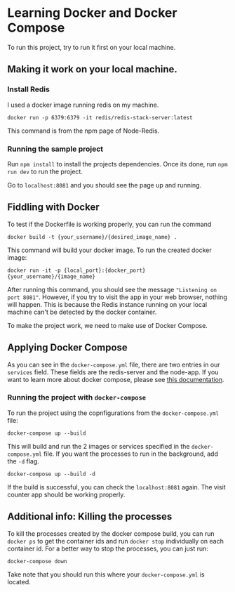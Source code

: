# Learning Docker and Docker Compose
To run this project, try to run it first on your local machine.

## Making it work on your local machine.
### Install Redis
I used a docker image running redis on my machine.
```
docker run -p 6379:6379 -it redis/redis-stack-server:latest
```
This command is from the npm page of Node-Redis.
### Running the sample project
Run `npm install` to install the projects dependencies. Once its done, run `npm run dev` to run the project.

Go to `localhost:8081` and you should see the page up and running.

## Fiddling with Docker
To test if the Dockerfile is working properly, you can run the command
```
docker build -t {your_username}/{desired_image_name} .
```
This command will build your docker image. To run the created docker image:
```
docker run -it -p {local_port}:{docker_port} {your_username}/{image_name}
```
After running this command, you should see the message `"Listening on port 8081"`. 
However, if you try to visit the app in your web browser, nothing will happen. 
This is because the Redis instance running on your local machine can't be detected by the docker container.

To make the project work, we need to make use of Docker Compose.

## Applying Docker Compose
As you can see in the `docker-compose.yml` file, there are two entries in our `services` field. These fields are the redis-server and the node-app. 
If you want to learn more about docker compose, please see [this documentation](https://docs.docker.com/compose/).

### Running the project with `docker-compose`
To run the project using the copnfigurations from the `docker-compose.yml` file:
```
docker-compose up --build
```
This will build and run the 2 images or services specified in the `docker-compose.yml` file. If you want the processes to run in the background, add the `-d` flag.
```
docker-compose up --build -d
```
If the build is successful, you can check the `localhost:8081` again. The visit counter app should be working properly.

## Additional info: Killing the processes
To kill the processes created by the docker compose build, you can run `docker ps` to get the container ids and run `docker stop` individually on each container id. 
For a better way to stop the processes, you can just run:
```
docker-compose down
```
Take note that you should run this where your `docker-compose.yml` is located.
